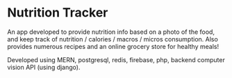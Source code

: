 # Nutrition Tracker

An app developed to provide nutrition info based on a photo of the food, and keep track of nutrition / calories / macros / micros consumption. Also provides numerous recipes and an online grocery store for healthy meals!

Developed using MERN, postgresql, redis, firebase, php, backend computer vision API (using django).
